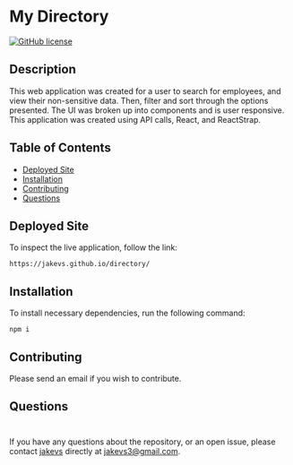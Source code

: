 # My Directory

[![GitHub license](https://img.shields.io/badge/MyDiReCtOrY-brown.svg)](https://github.com/jakevs/directory)

## Description

This web application was created for a user to search for employees, and view their non-sensitive data. Then, filter and sort through the options presented.
The UI was broken up into components and is user responsive. This application was created using API calls, React, and ReactStrap.

## Table of Contents

- [Deployed Site](#deployed-site)
- [Installation](#installation)
- [Contributing](#contributing)
- [Questions](#questions)

## Deployed Site

To inspect the live application, follow the link:

```
https://jakevs.github.io/directory/
```

## Installation

To install necessary dependencies, run the following command:

```
npm i
```

## Contributing

Please send an email if you wish to contribute.

## Questions

  <img src="https://avatars.githubusercontent.com/jakevs" style="width: 10px; height: 10px; border-radius:75%;">

If you have any questions about the repository, or an open issue, please contact [jakevs](https://github.com/jakevs/) directly at jakevs3@gmail.com.
